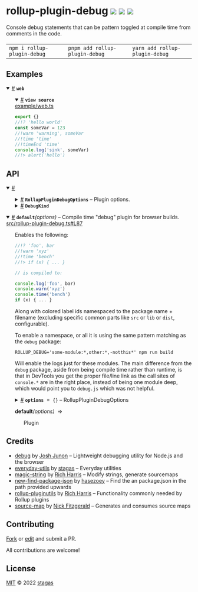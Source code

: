 <h1>
rollup-plugin-debug <a href="https://npmjs.org/package/rollup-plugin-debug"><img src="https://img.shields.io/badge/npm-v0.0.1-F00.svg?colorA=000"/></a> <a href="src"><img src="https://img.shields.io/badge/loc-176-FFF.svg?colorA=000"/></a> <a href="LICENSE"><img src="https://img.shields.io/badge/license-MIT-F0B.svg?colorA=000"/></a>
</h1>

<p></p>

Console debug statements that can be pattern toggled at compile time from comments in the code.

<h4>
<table><tr><td title="Triple click to select and copy paste">
<code>npm i rollup-plugin-debug </code>
</td><td title="Triple click to select and copy paste">
<code>pnpm add rollup-plugin-debug </code>
</td><td title="Triple click to select and copy paste">
<code>yarn add rollup-plugin-debug</code>
</td></tr></table>
</h4>

## Examples

<details id="example$web" title="web" open><summary><span><a href="#example$web">#</a></span>  <code><strong>web</strong></code></summary>  <ul>    <details id="source$web" title="web source code" open><summary><span><a href="#source$web">#</a></span>  <code><strong>view source</strong></code></summary>  <a href="example/web.ts">example/web.ts</a>  <p>

```ts
export {}
//!? 'hello world'
const someVar = 123
//!warn 'warning', someVar
//!time 'time'
//!timeEnd 'time'
console.log('sink', someVar)
//!> alert('hello')
```

</p>
</details></ul></details>

## API

<p>  <details id="<internal>$4" title="Namespace" open><summary><span><a href="#<internal>$4">#</a></span>  <code><strong><internal></strong></code>    </summary>    <ul>        <p>  <details id="RollupPluginDebugOptions$5" title="Interface" ><summary><span><a href="#RollupPluginDebugOptions$5">#</a></span>  <code><strong>RollupPluginDebugOptions</strong></code>     &ndash; Plugin options.</summary>  <a href="src/rollup-plugin-debug.ts#L18">src/rollup-plugin-debug.ts#L18</a>  <ul>        <p>  <details id="debugEnvName$8" title="Property" ><summary><span><a href="#debugEnvName$8">#</a></span>  <code><strong>debugEnvName</strong></code>     &ndash; Environment name. Default: <code>ROLLUP_DEBUG</code></summary>  <a href="src/rollup-plugin-debug.ts#L24">src/rollup-plugin-debug.ts#L24</a>  <ul><p>string</p>        </ul></details><details id="exclude$7" title="Property" ><summary><span><a href="#exclude$7">#</a></span>  <code><strong>exclude</strong></code>     &ndash; Exclude patterns.</summary>  <a href="src/rollup-plugin-debug.ts#L22">src/rollup-plugin-debug.ts#L22</a>  <ul><p><code>null</code> | string | <span>RegExp</span> | string | <span>RegExp</span>  []</p>        </ul></details><details id="include$6" title="Property" ><summary><span><a href="#include$6">#</a></span>  <code><strong>include</strong></code>     &ndash; Include patterns.</summary>  <a href="src/rollup-plugin-debug.ts#L20">src/rollup-plugin-debug.ts#L20</a>  <ul><p><code>null</code> | string | <span>RegExp</span> | string | <span>RegExp</span>  []</p>        </ul></details><details id="printId$9" title="Property" ><summary><span><a href="#printId$9">#</a></span>  <code><strong>printId</strong></code>     &ndash; Whether to print colored label ids. Default: true</summary>  <a href="src/rollup-plugin-debug.ts#L26">src/rollup-plugin-debug.ts#L26</a>  <ul><p>boolean</p>        </ul></details><details id="removeIfUnmatched$10" title="Property" ><summary><span><a href="#removeIfUnmatched$10">#</a></span>  <code><strong>removeIfUnmatched</strong></code>     &ndash; Whether to erase the comment completely when not matched. Default: false</summary>  <a href="src/rollup-plugin-debug.ts#L28">src/rollup-plugin-debug.ts#L28</a>  <ul><p>boolean</p>        </ul></details><details id="removeParts$11" title="Property" ><summary><span><a href="#removeParts$11">#</a></span>  <code><strong>removeParts</strong></code>     &ndash; Parts of the label namespace to remove. Default: <code>['lib', 'src', 'dist', 'esm', 'cjs']</code></summary>  <a href="src/rollup-plugin-debug.ts#L30">src/rollup-plugin-debug.ts#L30</a>  <ul><p>string  []</p>        </ul></details><details id="replacer$12" title="Method" ><summary><span><a href="#replacer$12">#</a></span>  <code><strong>replacer</strong></code><em>(payload, kind, id, color)</em>     &ndash; Custom replacer function.</summary>  <a href="src/rollup-plugin-debug.ts#L32">src/rollup-plugin-debug.ts#L32</a>  <ul>    <p>    <details id="payload$14" title="Parameter" ><summary><span><a href="#payload$14">#</a></span>  <code><strong>payload</strong></code>    </summary>    <ul><p>string</p>        </ul></details><details id="kind$15" title="Parameter" ><summary><span><a href="#kind$15">#</a></span>  <code><strong>kind</strong></code>    </summary>    <ul><p><a href="#DebugKind$18">DebugKind</a></p>        </ul></details><details id="id$16" title="Parameter" ><summary><span><a href="#id$16">#</a></span>  <code><strong>id</strong></code>    </summary>    <ul><p>string</p>        </ul></details><details id="color$17" title="Parameter" ><summary><span><a href="#color$17">#</a></span>  <code><strong>color</strong></code>    </summary>    <ul><p>string</p>        </ul></details>  <p><strong>replacer</strong><em>(payload, kind, id, color)</em>  &nbsp;=&gt;  <ul>string</ul></p></p>    </ul></details></p></ul></details><details id="DebugKind$18" title="TypeAlias" ><summary><span><a href="#DebugKind$18">#</a></span>  <code><strong>DebugKind</strong></code>    </summary>  <a href="src/rollup-plugin-debug.ts#L35">src/rollup-plugin-debug.ts#L35</a>  <ul><p>keyof     <span>Console</span> | <code>"literal"</code> | <code>"?"</code> | <code>">"</code></p>        </ul></details></p></ul></details><details id="default$1" title="Function" open><summary><span><a href="#default$1">#</a></span>  <code><strong>default</strong></code><em>(options)</em>     &ndash; Compile time &quot;debug&quot; plugin for browser builds.</summary>  <a href="src/rollup-plugin-debug.ts#L87">src/rollup-plugin-debug.ts#L87</a>  <ul>    <p>  <p>

Enables the following:

```ts
//!? 'foo', bar
//!warn 'xyz'
//!time 'bench'
//!> if (x) { ... }

// is compiled to:

console.log('foo', bar)
console.warn('xyz')
console.time('bench')
if (x) { ... }
```

Along with colored label ids namespaced to the package name + filename
(excluding specific common parts like `src` or `lib` or `dist`, configurable).

To enable a namespace, or all it is using the same pattern matching as the `debug` package:

`ROLLUP_DEBUG='some-module:*,other:*,-notthis*' npm run build`

Will enable the logs just for these modules. The main difference from the `debug` package,
aside from being compile time rather than runtime, is that in DevTools you get the proper
file/line link as the call sites of `console.*` are in the right place, instead of being
one module deep, which would point you to `debug.js` which was not helpful.

</p>
  <details id="options$3" title="Parameter" ><summary><span><a href="#options$3">#</a></span>  <code><strong>options</strong></code>  <span><span>&nbsp;=&nbsp;</span>  <code>{}</code></span>   &ndash; RollupPluginDebugOptions</summary>    <ul><p><a href="#RollupPluginDebugOptions$5">RollupPluginDebugOptions</a></p>        </ul></details>  <p><strong>default</strong><em>(options)</em>  &nbsp;=&gt;  <ul><span>Plugin</span></ul></p></p>    </ul></details></p>

## Credits

- [debug](https://npmjs.org/package/debug) by [Josh Junon](https://github.com/debug-js) &ndash; Lightweight debugging utility for Node.js and the browser
- [everyday-utils](https://npmjs.org/package/everyday-utils) by [stagas](https://github.com/stagas) &ndash; Everyday utilities
- [magic-string](https://npmjs.org/package/magic-string) by [Rich Harris](https://github.com/rich-harris) &ndash; Modify strings, generate sourcemaps
- [new-find-package-json](https://npmjs.org/package/new-find-package-json) by [hasezoey](https://github.com/github.com) &ndash; Find the an package.json in the path provided upwards
- [rollup-pluginutils](https://npmjs.org/package/rollup-pluginutils) by [Rich Harris](https://github.com/rollup) &ndash; Functionality commonly needed by Rollup plugins
- [source-map](https://npmjs.org/package/source-map) by [Nick Fitzgerald](https://github.com/mozilla) &ndash; Generates and consumes source maps

## Contributing

[Fork](https://github.com/stagas/rollup-plugin-debug/fork) or [edit](https://github.dev/stagas/rollup-plugin-debug) and submit a PR.

All contributions are welcome!

## License

<a href="LICENSE">MIT</a> &copy; 2022 [stagas](https://github.com/stagas)
